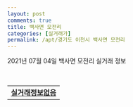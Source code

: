 ```yaml
---
layout: post
comments: true
title: 백사면 모전리
categories: [실거래가]
permalink: /apt/경기도 이천시 백사면 모전리
---
```


2021년 07월 04일 백사면 모전리 실거래 정보

<script type="text/javascript">
  google.charts.load('current', {'packages':['corechart']});
  google.charts.setOnLoadCallback(drawChart);

  function drawChart() {
    var data = google.visualization.arrayToDataTable([['거래일', '매매', '전월세', '전매'], ['20-07', 2, 1, 0], ['20-08', 1, 2, 0], ['20-09', 1, 4, 0], ['20-10', 5, 1, 0], ['20-11', 6, 1, 0], ['20-12', 1, 2, 0], ['21-01', 3, 0, 0], ['21-02', 3, 0, 0], ['21-03', 9, 2, 0], ['21-04', 1, 1, 0], ['21-05', 2, 3, 0], ['21-06', 1, 2, 0]]);

    var options = {
      title: '최근 유형별 거래량 추이',
      legend: { position: 'bottom' }
    };

    var chart = new google.visualization.LineChart(document.getElementById('columnchart_material'));
    chart.draw(data, (options));
  }
</script>

<div id="columnchart_material" style="width: 95%; margin-left: -35px; display: block"></div>
<br>
<table>
  <tr>
    <td colspan="4" style="font-weight: bold;"><a href="https://search.naver.com/search.naver?query=백사면 모전리 실거래정보없음">실거래정보없음</a></td>
  </tr>
    
</table>
    